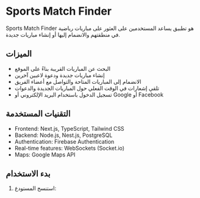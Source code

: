# Sports Match Finder

Sports Match Finder هو تطبيق يساعد المستخدمين على العثور على مباريات رياضية في منطقتهم والانضمام إليها أو إنشاء مباريات جديدة.

## الميزات

- البحث عن المباريات القريبة بناءً على الموقع
- إنشاء مباريات جديدة ودعوة لاعبين آخرين
- الانضمام إلى المباريات المتاحة والتواصل مع أعضاء الفريق
- تلقي إشعارات في الوقت الفعلي حول المباريات الجديدة والدعوات
- تسجيل الدخول باستخدام البريد الإلكتروني أو Google أو Facebook

## التقنيات المستخدمة

- Frontend: Next.js, TypeScript, Tailwind CSS
- Backend: Node.js, Nest.js, PostgreSQL
- Authentication: Firebase Authentication
- Real-time features: WebSockets (Socket.io)
- Maps: Google Maps API

## بدء الاستخدام

1. استنسخ المستودع:


